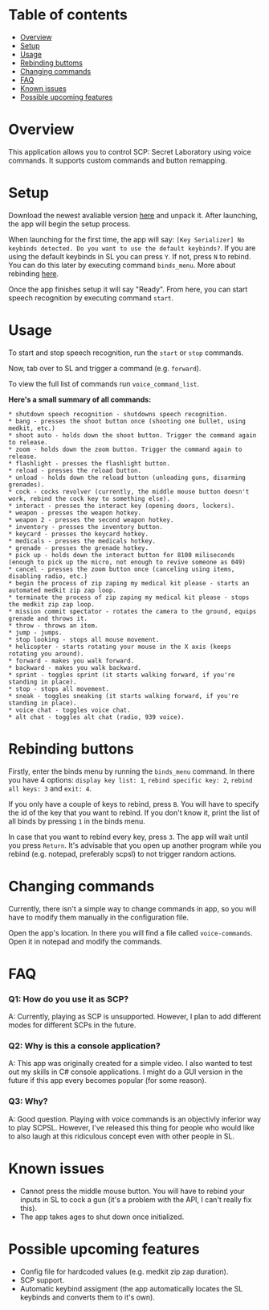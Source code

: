 # Table of contents
* [Overview](#overview)
* [Setup](#setup)
* [Usage](#usage)
* [Rebinding buttoms](#rebinding-buttons)
* [Changing commands](#changing-commands)
* [FAQ](#faq)
* [Known issues](#known-issues)
* [Possible upcoming features](#possible-upcoming-features)

# Overview

This application allows you to control SCP: Secret Laboratory using voice commands. It supports custom commands and button remapping.

# Setup

Download the newest avaliable version [here](/releases) and unpack it. After launching, the app will begin the setup process.

When launching for the first time, the app will say: `[Key Serializer] No keybinds detected. Do you want to use the default keybinds?`. If you are using the default keybinds in SL you can press `Y`. If not, press `N` to rebind. You can do this later by executing command `binds_menu`. More about rebinding [here](#rebinding-buttons).

Once the app finishes setup it will say "Ready". From here, you can start speech recognition by executing command `start`.

# Usage

To start and stop speech recognition, run the `start` or `stop` commands.

Now, tab over to SL and trigger a command (e.g. `forward`).

To view the full list of commands run `voice_command_list`.

**Here's a small summary of all commands:**

```
* shutdown speech recognition - shutdowns speech recognition.
* bang - presses the shoot button once (shooting one bullet, using medkit, etc.)
* shoot auto - holds down the shoot button. Trigger the command again to release.
* zoom - holds down the zoom button. Trigger the command again to release.
* flashlight - presses the flashlight button.
* reload - presses the reload button.
* unload - holds down the reload button (unloading guns, disarming grenades).
* cock - cocks revolver (currently, the middle mouse button doesn't work, rebind the cock key to something else).
* interact - presses the interact key (opening doors, lockers).
* weapon - presses the weapon hotkey.
* weapon 2 - presses the second weapon hotkey.
* inventory - presses the inventory button.
* keycard - presses the keycard hotkey.
* medicals - presses the medicals hotkey.
* grenade - presses the grenade hotkey.
* pick up - holds down the interact button for 8100 miliseconds (enough to pick up the micro, not enough to revive someone as 049)
* cancel - presses the zoom button once (canceling using items, disabling radio, etc.)
* begin the process of zip zaping my medical kit please - starts an automated medkit zip zap loop.
* terminate the process of zip zaping my medical kit please - stops the medkit zip zap loop.
* mission commit spectator - rotates the camera to the ground, equips grenade and throws it.
* throw - throws an item.
* jump - jumps.
* stop looking - stops all mouse movement.
* helicopter - starts rotating your mouse in the X axis (keeps rotating you around).
* forward - makes you walk forward.
* backward - makes you walk backward.
* sprint - toggles sprint (it starts walking forward, if you're standing in place).
* stop - stops all movement.
* sneak - toggles sneaking (it starts walking forward, if you're standing in place).
* voice chat - toggles voice chat.
* alt chat - toggles alt chat (radio, 939 voice).
```

# Rebinding buttons

Firstly, enter the binds menu by running the `binds_menu` command. In there you have 4 options: `display key list: 1`, `rebind specific key: 2`, `rebind all keys: 3` and `exit: 4`.

If you only have a couple of keys to rebind, press `B`. You will have to specify the id of the key that you want to rebind. If you don't know it, print the list of all binds by pressing `1` in the binds menu.

In case that you want to rebind every key, press `3`. The app will wait until you press `Return`. It's advisable that you open up another program while you rebind (e.g. notepad, preferably scpsl) to not trigger random actions.

# Changing commands

Currently, there isn't a simple way to change commands in app, so you will have to modify them manually in the configuration file.

Open the app's location. In there you will find a file called `voice-commands`. Open it in notepad and modify the commands.

# FAQ

### Q1: How do you use it as SCP?

A: Currently, playing as SCP is unsupported. However, I plan to add different modes for different SCPs in the future.

### Q2: Why is this a console application?

A: This app was originally created for a simple video. I also wanted to test out my skills in C# console applications. I might do a GUI version in the future if this app every becomes popular (for some reason).

### Q3: Why?

A: Good question. Playing with voice commands is an objectivly inferior way to play SCPSL. However, I've released this thing for people who would like to also laugh at this ridiculous concept even with other people in SL.

# Known issues

* Cannot press the middle mouse button. You will have to rebind your inputs in SL to cock a gun (it's a problem with the API, I can't really fix this).
* The app takes ages to shut down once initialized.

# Possible upcoming features

* Config file for hardcoded values (e.g. medkit zip zap duration).
* SCP support.
* Automatic keybind assigment (the app automatically locates the SL keybinds and converts them to it's own).